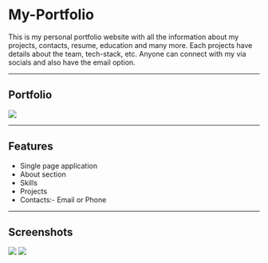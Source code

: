 # My-Portfolio
This is my personal portfolio website with all the information about my projects, contacts, resume, education and many more. Each projects have details about the team, tech-stack, etc. Anyone can connect with my via socials and also have the email option.
___

## Portfolio

![](https://miro.medium.com/max/1400/1*Ap2eWxvwVliv_hhuFP4D3A.png)
___

## Features
- Single page application
- About section
- Skills
- Projects
- Contacts:- Email or Phone
___

## Screenshots

![](https://miro.medium.com/max/1400/1*S8M4OkBjbamIhW0EMQQsNA.png)
![](https://miro.medium.com/max/1400/1*zKj82UZ9lVygTw1P2RE-Pg.png)
